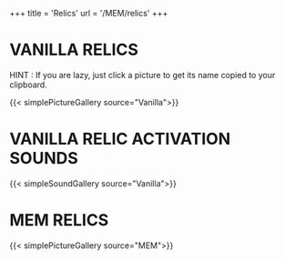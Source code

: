 +++
title = 'Relics'
url = '/MEM/relics'
+++

# VANILLA RELICS

HINT : If you are lazy, just click a picture to get its name copied to your clipboard.

{{< simplePictureGallery source="Vanilla">}}

# VANILLA RELIC ACTIVATION SOUNDS

{{< simpleSoundGallery source="Vanilla">}}

# MEM RELICS

{{< simplePictureGallery source="MEM">}}